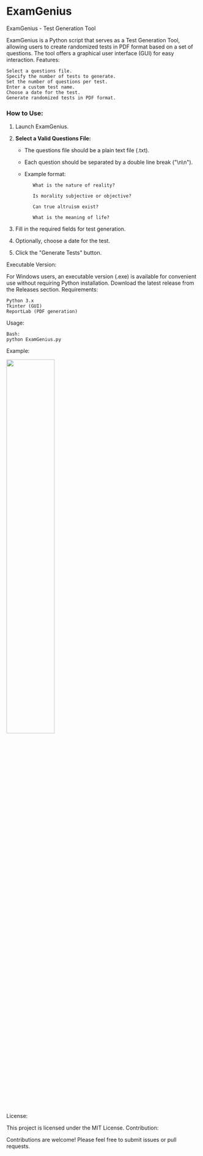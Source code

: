 # ExamGenius

ExamGenius - Test Generation Tool

ExamGenius is a Python script that serves as a Test Generation Tool, allowing users to create randomized tests in PDF format based on a set of questions. The tool offers a graphical user interface (GUI) for easy interaction.
Features:

    Select a questions file.
    Specify the number of tests to generate.
    Set the number of questions per test.
    Enter a custom test name.
    Choose a date for the test.
    Generate randomized tests in PDF format.

### How to Use:
1. Launch ExamGenius.
2. **Select a Valid Questions File:**
   - The questions file should be a plain text file (.txt).
   - Each question should be separated by a double line break ("\n\n").
   - Example format:

     ```
        What is the nature of reality?
        
        Is morality subjective or objective?
        
        Can true altruism exist?

        What is the meaning of life?
     ```

3. Fill in the required fields for test generation.
4. Optionally, choose a date for the test.
5. Click the "Generate Tests" button.

Executable Version:

For Windows users, an executable version (.exe) is available for convenient use without requiring Python installation. Download the latest release from the Releases section.
Requirements:

    Python 3.x
    Tkinter (GUI)
    ReportLab (PDF generation)

Usage:

    Bash: 
    python ExamGenius.py
    


Example:

<img src="https://github.com/naltamura/ExamGenius/assets/97169711/ce0f0c06-d2ec-44db-bddc-9f11f297855f" width=50% height=50%>

    
License:

This project is licensed under the MIT License.
Contribution:

Contributions are welcome! Please feel free to submit issues or pull requests.
